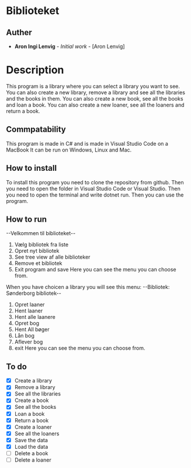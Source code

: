 # Biblioteket

## Auther
* **Aron Ingi Lenvig** - *Initial work* - [Aron Lenvig]

# Description
This program is a library where you can select a library you want to see.
You can also create a new library, remove a library and see all the libraries and the books in them.
You can also create a new book, see all the books and loan a book.
You can also create a new loaner, see all the loaners and return a book.

## Commpatability
This program is made in C# and is made in Visual Studio Code on a MacBook
It can be run on Windows, Linux and Mac.

## How to install
To install this program you need to clone the repository from github.
Then you need to open the folder in Visual Studio Code or Visual Studio.
Then you need to open the terminal and write dotnet run.
Then you can use the program.

## How to run
--Velkommen til biblioteket--
1. Vælg bibliotek fra liste
2. Opret nyt bibliotek
3. See tree view af alle biblioteker
4. Remove et bibliotek
5. Exit program and save
Here you can see the menu you can choose from.

When you have choicen a library you will see this menu:
--Bibliotek: Sønderborg bibliotek--
1. Opret laaner
2. Hent laaner
3. Hent alle laanere
4. Opret bog
5. Hent All bøger
6. Lån bog
7. Aflever bog
8. exit
Here you can see the menu you can choose from.

## To do
* [x] Create a library
* [x] Remove a library
* [x] See all the libraries
* [x] Create a book
* [x] See all the books
* [x] Loan a book
* [x] Return a book
* [x] Create a loaner
* [x] See all the loaners
* [x] Save the data
* [x] Load the data
* [ ] Delete a book
* [ ] Delete a loaner
